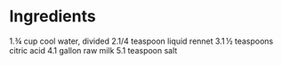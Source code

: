 # Ingredients

1.¾ cup cool water, divided
2.1/4 teaspoon liquid rennet
3.1 ½ teaspoons citric acid
4.1 gallon raw milk
5.1 teaspoon salt